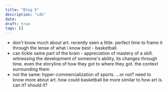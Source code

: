 ```yaml
---
title: "Blog 5"
description: "idk"
date:
draft: true
tags: []
---
```

- don't know much about art. recently seen a little. perfect time to frame it through the lense of what i know best - basketball.
- can tickle same part of the brain - appreciation of mastery of a skill. witnessing the development of someone's ability, its changes through time. even the storyline of how they got to where they got. the context surrounding them
- not the same: hyper-commercialization of sports. ...or not? need to know more about art. how could basketball be more similar to how art is. can it? should it?